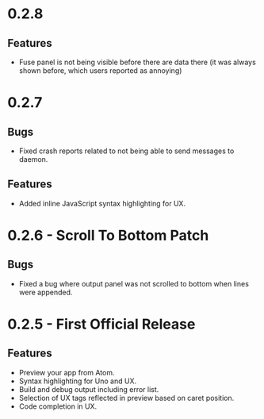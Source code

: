 # 0.2.8
## Features
- Fuse panel is not being visible before there are data there (it was always shown before, which users reported as annoying)

# 0.2.7
## Bugs
- Fixed crash reports related to not being able to send messages to daemon.

## Features
- Added inline JavaScript syntax highlighting for UX.

# 0.2.6 - Scroll To Bottom Patch
## Bugs
- Fixed a bug where output panel was not scrolled to bottom when lines were appended.

# 0.2.5 - First Official Release

## Features
- Preview your app from Atom.
- Syntax highlighting for Uno and UX.
- Build and debug output including error list.
- Selection of UX tags reflected in preview based on caret position.
- Code completion in UX.
